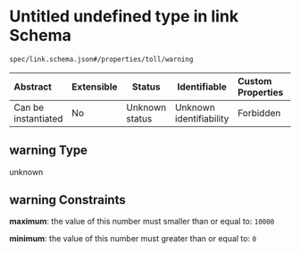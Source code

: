 # Untitled undefined type in link Schema

```txt
spec/link.schema.json#/properties/toll/warning
```




| Abstract            | Extensible | Status         | Identifiable            | Custom Properties | Additional Properties | Access Restrictions | Defined In                                                              |
| :------------------ | ---------- | -------------- | ----------------------- | :---------------- | --------------------- | ------------------- | ----------------------------------------------------------------------- |
| Can be instantiated | No         | Unknown status | Unknown identifiability | Forbidden         | Allowed               | none                | [link.schema.json\*](../../out/link.schema.json "open original schema") |

## warning Type

unknown

## warning Constraints

**maximum**: the value of this number must smaller than or equal to: `10000`

**minimum**: the value of this number must greater than or equal to: `0`
